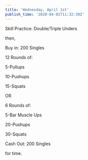 ```yaml
---
title: 'Wednesday, April 1st'
publish_time: '2020-04-01T11:32:30Z'
---
```


Skill Practice: Double/Triple Unders

then,

Buy in: 200 Singles

12 Rounds of:

5-Pullups

10-Pushups

15-Squats

OR

6 Rounds of:

5-Bar Muscle Ups

20-Pushups

30-Squats

Cash Out: 200 Singles

for time.

 
